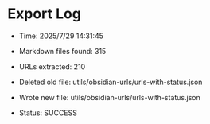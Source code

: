 # Export Log
- Time: 2025/7/29 14:31:45

- Markdown files found: 315
- URLs extracted: 210
- Deleted old file: utils/obsidian-urls/urls-with-status.json
- Wrote new file: utils/obsidian-urls/urls-with-status.json
- Status: SUCCESS
